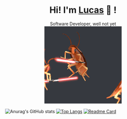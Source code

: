 <div align="center">
	<h1>Hi! I'm <a href="https://github.com/lucasbuyatti">Lucas</a> 🐬 !</h1>
	<div>Software Developer, well not yet</div>
	<a href="https://www.youtube.com/watch?v=6g5ZF6DUrHI&ab_channel=ChiefKeefVEVO" target="_blank"><img src="giphy.gif"></a>
	<br />
</div>

![Anurag's GitHub stats](https://github-readme-stats.vercel.app/api?username=anuraghazra&theme=buefy&show_icons=true) 
[![Top Langs](https://github-readme-stats.vercel.app/api/top-langs/?username=lucasbuyatti&layout=compact&theme=buefy)](https://github.com/anuraghazra/github-readme-stats)
[![Readme Card](https://github-readme-stats.vercel.app/api/pin/?username=lucasbuyatti&repo=github-readme-stats&theme=buefy)](https://github.com/anuraghazra/github-readme-stats)


